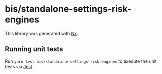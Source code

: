 # bis/standalone-settings-risk-engines

This library was generated with [Nx](https://nx.dev).

## Running unit tests

Run `yarn test bis/standalone-settings-risk-engines` to execute the unit tests via [Jest](https://jestjs.io).

